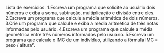 Lista de exercícios.
1.Escreva um programa que solicite ao usuário dois números e exiba a soma, subtração, multiplicação e divisão entre eles.
2.Escreva um programa que calcule a média aritmética de dois números.
3.Crie um programa que calcule e exiba a média aritmética de três notas informadas pelo usuário.
4.Escreva um programa que calcule a média geométrica entre três números informados pelo usuário.
5.Escreva um programa que calcule o IMC de um indivíduo, utilizando a fórmula IMC = peso / altura².
